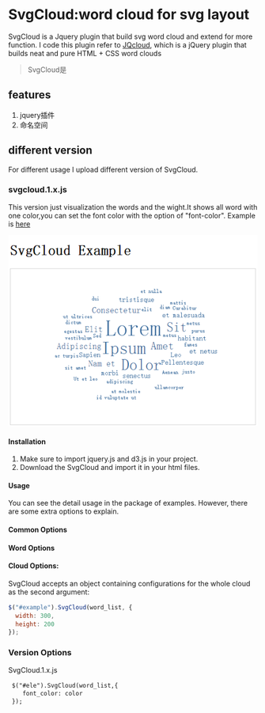 # SvgCloud:word cloud for svg layout

SvgCloud is a Jquery plugin that build svg word cloud and extend for more function.
I code this plugin refer to [JQcloud](http://www.lucaongaro.eu/demos/jqcloud/), which is a jQuery plugin that builds neat and pure HTML + CSS word clouds
>SvgCloud是

## features
1. jquery插件
1. 命名空间

## different version
For different usage I upload different version of SvgCloud.
### svgcloud.1.x.js 
This version just visualization the words and the wight.It shows all word with one color,you can set the font color with the option of "font-color".
Example is [here](http://ysyszrj.github.io/svgcloud/SvgCloud_1_font-size.html)


![svgcloud.1.x.js](image/SvgCloud1.png)

#### Installation
1. Make sure to import jquery.js and d3.js in your project.
2. Download the SvgCloud and import it in your html files.

#### Usage
You can see the detail usage in the package of examples. However, there are some extra options to explain. 

#### Common Options

#### Word Options

#### Cloud Options:

SvgCloud accepts an object containing configurations for the whole cloud as the second argument:

```javascript
$("#example").SvgCloud(word_list, {
  width: 300,
  height: 200
});
```

### Version Options

SvgCloud.1.x.js
```
 $("#ele").SvgCloud(word_list,{
    font_color: color
 });
```


